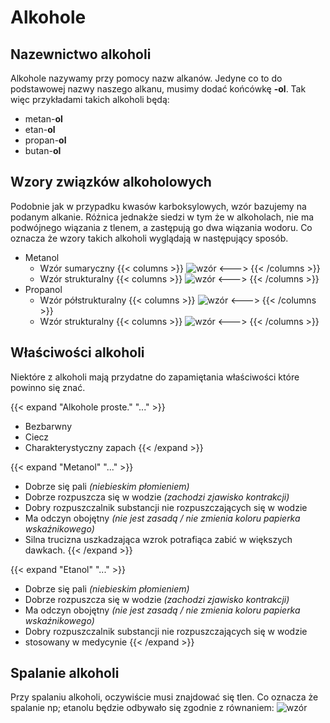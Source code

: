 # Alkohole

## Nazewnictwo alkoholi
Alkohole nazywamy przy pomocy nazw alkanów. Jedyne co to do podstawowej nazwy naszego alkanu, musimy dodać końcówkę **-ol**. Tak więc przykładami takich alkoholi będą:
- metan-**ol**
- etan-**ol**
- propan-**ol**
- butan-**ol**

## Wzory związków alkoholowych
Podobnie jak w przypadku kwasów karboksylowych, wzór bazujemy na podanym alkanie. Różnica jednakże siedzi w tym że w alkoholach, nie ma podwójnego wiązania z tlenem, a zastępują go dwa wiązania wodoru. Co oznacza że wzory takich alkoholi wyglądają w następujący sposób.
- Metanol
  - Wzór sumaryczny
{{< columns >}}
![wzór](https://media.discordapp.net/attachments/508354456392302603/1157386512263024720/Artboard_24x.png?ex=65186baf&is=65171a2f&hm=778b0ed9d500a8d38dbe9d4404ed0e1552902e3fc5c4b420107625bee6d81441&=&width=853&height=430)
<--->
{{< /columns >}}
  - Wzór strukturalny
{{< columns >}}
![wzór](https://media.discordapp.net/attachments/508354456392302603/1157387066590638202/Artboard_24x.png?ex=65186c33&is=65171ab3&hm=3612582e6618bb6da30dbc5ce632444b38214564e2c2b612e4214895e0f49a76&=&width=853&height=430)
<--->
{{< /columns >}}
- Propanol
  - Wzór półstrukturalny
{{< columns >}}
![wzór](https://media.discordapp.net/attachments/508354456392302603/1157389374976176158/Artboard_24x.png?ex=65186e5a&is=65171cda&hm=523a0568634ee7d8d6600a80d9510b4ea13e94da7fb6043aecf86fa603bc85ce&=&width=853&height=430)
<--->
{{< /columns >}}
  - Wzór strukturalny
{{< columns >}}
![wzór](https://media.discordapp.net/attachments/508354456392302603/1157389941257555968/Artboard_24x.png?ex=65186ee1&is=65171d61&hm=3fcbb8e67ab04f260cc230246533b2620077028bdd9e6c797bcd5e0e02892d89&=&width=853&height=430)
<--->
{{< /columns >}}

## Właściwości alkoholi
Niektóre z alkoholi mają przydatne do zapamiętania właściwości które powinno się znać. 

{{< expand "Alkohole proste." "..." >}}
- Bezbarwny
- Ciecz
- Charakterystyczny zapach
{{< /expand >}}

{{< expand "Metanol" "..." >}}
- Dobrze się pali *(niebieskim płomieniem)*
- Dobrze rozpuszcza się w wodzie *(zachodzi zjawisko kontrakcji)*
- Dobry rozpuszczalnik substancji nie rozpuszczających się w wodzie
- Ma odczyn obojętny *(nie jest zasadą / nie zmienia koloru papierka wskaźnikowego)*
- Silna trucizna uszkadzająca wzrok potrafiąca zabić w większych dawkach.
{{< /expand >}}

{{< expand "Etanol" "..." >}}
- Dobrze się pali *(niebieskim płomieniem)*
- Dobrze rozpuszcza się w wodzie *(zachodzi zjawisko kontrakcji)*
- Ma odczyn obojętny *(nie jest zasadą / nie zmienia koloru papierka wskaźnikowego)*
- Dobry rozpuszczalnik substancji nie rozpuszczających się w wodzie
- stosowany w medycynie
{{< /expand >}}

## Spalanie alkoholi
Przy spalaniu alkoholi, oczywiście musi znajdować się tlen. Co oznacza że spalanie np; etanolu będzie odbywało się zgodnie z równaniem:
![wzór](https://media.discordapp.net/attachments/508354456392302603/1157393085442052116/Artboard_2_copy4x.png?ex=651871ce&is=6517204e&hm=d816c7fa4e6e733dde2b427de4bb7bbedf032637ea75935761f53b0d40935b3c&=&width=950&height=396)